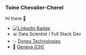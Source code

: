### Toine Chevalier-Cherel

Hi there 👋

- [![Linkedin Badge](https://img.shields.io/badge/-toinecc-blue?style=flat-square&logo=Linkedin&logoColor=white&link=https://www.linkedin.com/in/toinecc/)](https://www.linkedin.com/in/toinecc/)
- 📊 Data Scientist / Full Stack Dev
- 💥 [Dyneo Technologies](https://en.dyneo.ch/)
- 📍 [Geneva (CH)](https://www.google.com/maps?q=geneva)

